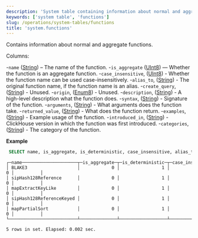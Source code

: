 ```yaml
---
description: 'System table containing information about normal and aggregate functions.'
keywords: ['system table', 'functions']
slug: /operations/system-tables/functions
title: 'system.functions'
---
```


Contains information about normal and aggregate functions.

Columns:

-`name` ([String](../../sql-reference/data-types/string.md)) – The name of the function.
-`is_aggregate` ([UInt8](../../sql-reference/data-types/int-uint.md)) — Whether the function is an aggregate function.
-`case_insensitive`, ([UInt8](../../sql-reference/data-types/int-uint.md)) - Whether the function name can be used case-insensitively.
-`alias_to`, ([String](../../sql-reference/data-types/string.md)) - The original function name, if the function name is an alias.
-`create_query`, ([String](../../sql-reference/data-types/enum.md)) - Unused.
-`origin`, ([Enum8](../../sql-reference/data-types/string.md)) - Unused.
-`description`, ([String](../../sql-reference/data-types/string.md)) - A high-level description what the function does.
-`syntax`, ([String](../../sql-reference/data-types/string.md)) - Signature of the function.
-`arguments`, ([String](../../sql-reference/data-types/string.md)) - What arguments does the function take.
-`returned_value`, ([String](../../sql-reference/data-types/string.md)) - What does the function return.
-`examples`, ([String](../../sql-reference/data-types/string.md)) - Example usage of the function.
-`introduced_in`, ([String](../../sql-reference/data-types/string.md)) - ClickHouse version in which the function was first introduced.
-`categories`, ([String](../../sql-reference/data-types/string.md)) - The category of the function.

**Example**

```sql
 SELECT name, is_aggregate, is_deterministic, case_insensitive, alias_to FROM system.functions LIMIT 5;
```

```text
┌─name─────────────────────┬─is_aggregate─┬─is_deterministic─┬─case_insensitive─┬─alias_to─┐
│ BLAKE3                   │            0 │                1 │                0 │          │
│ sipHash128Reference      │            0 │                1 │                0 │          │
│ mapExtractKeyLike        │            0 │                1 │                0 │          │
│ sipHash128ReferenceKeyed │            0 │                1 │                0 │          │
│ mapPartialSort           │            0 │                1 │                0 │          │
└──────────────────────────┴──────────────┴──────────────────┴──────────────────┴──────────┘

5 rows in set. Elapsed: 0.002 sec.
```
